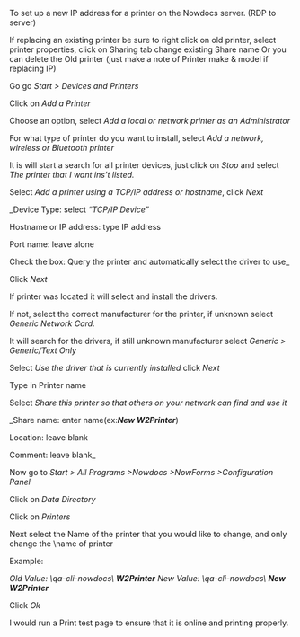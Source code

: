 To set up a new IP address for a printer on the Nowdocs server. (RDP to server)

If replacing an existing printer be sure to right click on old printer, select printer properties, click on Sharing tab change existing Share name
Or you can delete the Old printer (just make a note of Printer make & model if replacing IP)

Go go _Start > Devices and Printers_

Click on _Add a Printer_

Choose an option, select _Add a local or network printer as an Administrator_

For what type of printer do you want to install, select _Add a network, wireless or Bluetooth printer_

It is will start a search for all printer devices, just click on _Stop_ and select _The printer that I want ins’t listed._

Select _Add a printer using a TCP/IP address or hostname_, click _Next_

_Device Type: select  _“TCP/IP Device”_

Hostname or IP address: type IP address

Port name: leave alone

Check the box: Query the printer and automatically select the driver to use_

Click _Next_

If printer was located it will select and install the drivers.

If not, select the correct manufacturer for the printer, if unknown select _Generic Network Card._

It will search for the drivers, if still unknown manufacturer select _Generic > Generic/Text Only_

Select _Use the driver that is currently installed_ click _Next_

Type in Printer name

Select _Share this printer so that others on your network can find and use it_

_Share name: enter name(ex:**_New W2Printer_**)

Location: leave blank

Comment: leave blank_

Now go to _Start > All Programs >Nowdocs >NowForms >Configuration Panel_

Click on _Data Directory_

Click on _Printers_

Next select the Name of the printer that you would like to change, and only change the \name of printer

Example:

_Old Value: \\qa-cli-nowdocs\ **W2Printer**
New Value: \\qa-cli-nowdocs\ **New W2Printer**_

Click _Ok_

I would run a Print test page to ensure that it is online and printing properly.
